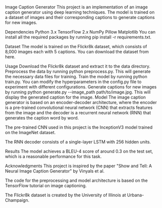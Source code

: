 
Image Caption Generator
This project is an implementation of an image caption generator using deep learning techniques. The model is trained on a dataset of images and their corresponding captions to generate captions for new images.

Dependencies
Python 3.x
TensorFlow 2.x
NumPy
Pillow
Matplotlib
You can install all the required packages by running pip install -r requirements.txt.

Dataset
The model is trained on the Flickr8k dataset, which consists of 8,000 images each with 5 captions. You can download the dataset from here.

Usage
Download the Flickr8k dataset and extract it to the data directory.
Preprocess the data by running python preprocess.py. This will generate the necessary data files for training.
Train the model by running python train.py. You can modify the hyperparameters in the config.py file to experiment with different configurations.
Generate captions for new images by running python generate.py --image_path path/to/image.jpg. This will display the generated caption for the image.
Model
The image caption generator is based on an encoder-decoder architecture, where the encoder is a pre-trained convolutional neural network (CNN) that extracts features from the image and the decoder is a recurrent neural network (RNN) that generates the caption word by word.

The pre-trained CNN used in this project is the InceptionV3 model trained on the ImageNet dataset.

The RNN decoder consists of a single-layer LSTM with 256 hidden units.

Results
The model achieves a BLEU-4 score of around 0.3 on the test set, which is a reasonable performance for this task.

Acknowledgments
This project is inspired by the paper "Show and Tell: A Neural Image Caption Generator" by Vinyals et al.

The code for the preprocessing and model architecture is based on the TensorFlow tutorial on image captioning.

The Flickr8k dataset is created by the University of Illinois at Urbana-Champaign.
